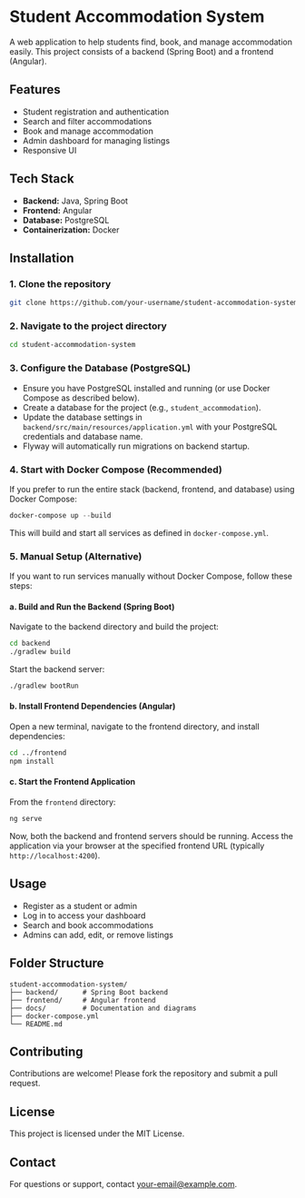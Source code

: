 # Student Accommodation System

A web application to help students find, book, and manage accommodation easily. This project consists of a backend (Spring Boot) and a frontend (Angular).

## Features
- Student registration and authentication
- Search and filter accommodations
- Book and manage accommodation
- Admin dashboard for managing listings
- Responsive UI

## Tech Stack
- **Backend:** Java, Spring Boot
- **Frontend:** Angular
- **Database:** PostgreSQL
- **Containerization:** Docker

## Installation

### 1. Clone the repository
```bash
git clone https://github.com/your-username/student-accommodation-system.git
```

### 2. Navigate to the project directory
```bash
cd student-accommodation-system
```

### 3. Configure the Database (PostgreSQL)
- Ensure you have PostgreSQL installed and running (or use Docker Compose as described below).
- Create a database for the project (e.g., `student_accommodation`).
- Update the database settings in `backend/src/main/resources/application.yml` with your PostgreSQL credentials and database name.
- Flyway will automatically run migrations on backend startup.

### 4. Start with Docker Compose (Recommended)
If you prefer to run the entire stack (backend, frontend, and database) using Docker Compose:
```powershell
docker-compose up --build
```
This will build and start all services as defined in `docker-compose.yml`.

### 5. Manual Setup (Alternative)
If you want to run services manually without Docker Compose, follow these steps:

#### a. Build and Run the Backend (Spring Boot)
Navigate to the backend directory and build the project:
```bash
cd backend
./gradlew build
```
Start the backend server:
```bash
./gradlew bootRun
```

#### b. Install Frontend Dependencies (Angular)
Open a new terminal, navigate to the frontend directory, and install dependencies:
```bash
cd ../frontend
npm install
```

#### c. Start the Frontend Application
From the `frontend` directory:
```bash
ng serve
```

Now, both the backend and frontend servers should be running. Access the application via your browser at the specified frontend URL (typically `http://localhost:4200`).

## Usage
- Register as a student or admin
- Log in to access your dashboard
- Search and book accommodations
- Admins can add, edit, or remove listings

## Folder Structure
```
student-accommodation-system/
├── backend/      # Spring Boot backend
├── frontend/     # Angular frontend
├── docs/         # Documentation and diagrams
├── docker-compose.yml
└── README.md
```

## Contributing
Contributions are welcome! Please fork the repository and submit a pull request.

## License
This project is licensed under the MIT License.

## Contact
For questions or support, contact [your-email@example.com](mailto:your-email@example.com).

